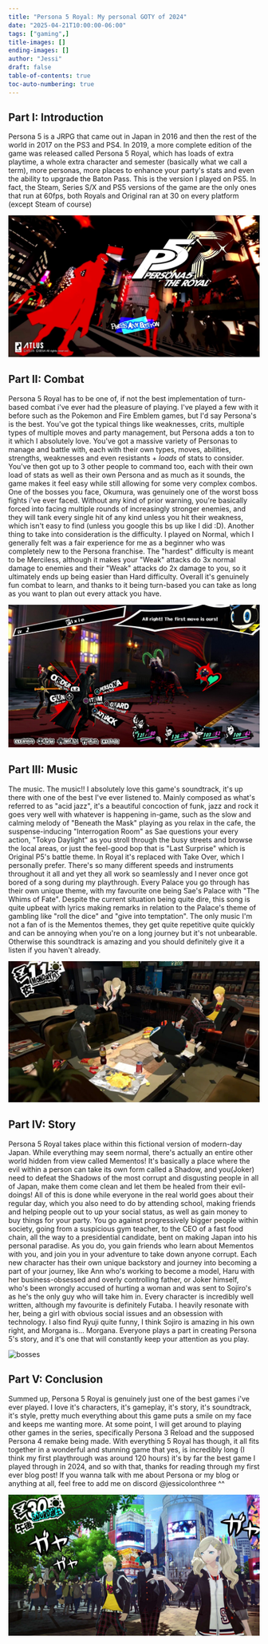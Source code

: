 ```yaml
---
title: "Persona 5 Royal: My personal GOTY of 2024"
date: "2025-04-21T10:00:00-06:00"
tags: ["gaming",]
title-images: []
ending-images: []
author: "Jessi"
draft: false
table-of-contents: true
toc-auto-numbering: true
---
```

## Part I: Introduction
Persona 5 is a JRPG that came out in Japan in 2016 and then the rest of the world in 2017 on the PS3 and PS4. In 2019, a more complete edition of the game was released called Persona 5 Royal, which has loads of extra playtime, a whole extra character and semester (basically what we call a term), more personas, more places to enhance your party's stats and even the ability to upgrade the Baton Pass. This is the version I played on PS5. In fact, the Steam, Series S/X and PS5 versions of the game are the only ones that run at 60fps, both Royals and Original ran at 30 on every platform (except Steam of course)

![title_screen](/persona_5/title.jpg)

## Part II: Combat
Persona 5 Royal has to be one of, if not the best implementation of turn-based combat i've ever had the pleasure of playing. I've played a few with it before such as the Pokemon and Fire Emblem games, but I'd say Persona's is the best. You've got the typical things like weaknesses, crits, multiple types of multiple moves and party management, but Persona adds a ton to it which I absolutely love. You've got a massive variety of Personas to manage and battle with, each with their own types, moves, abilities, strengths, weaknesses and even resistants + *loads* of stats to consider. You've then got up to 3 other people to command too, each with their own load of stats as well as their own Persona and as much as it sounds, the game makes it feel easy while still allowing for some very complex combos. One of the bosses you face, Okumura, was genuinely one of the worst boss fights i've ever faced. Without any kind of prior warning, you're basically forced into facing multiple rounds of increasingly stronger enemies, and they will tank every single hit of any kind unless you hit their weakness, which isn't easy to find (unless you google this bs up like I did :D). Another thing to take into consideration is the difficulty. I played on Normal, which I generally felt was a fair experience for me as a beginner who was completely new to the Persona franchise. The "hardest" difficulty is meant to be Merciless, although it makes your "Weak" attacks do 3x normal damage to enemies and their "Weak" attacks do 2x damage to you, so it ultimately ends up being easier than Hard difficulty. Overall it's genuinely fun combat to learn, and thanks to it being turn-based you can take as long as you want to plan out every attack you have.

![combat](/persona_5/combat.jpg)

## Part III: Music
The music. The music!! I absolutely love this game's soundtrack, it's up there with one of the best I've ever listened to. Mainly composed as what's referred to as "acid jazz", it's a beautiful concoction of funk, jazz and rock it goes very well with whatever is happening in-game, such as the slow and calming melody of "Beneath the Mask" playing as you relax in the cafe, the suspense-inducing "Interrogation Room" as Sae questions your every action, "Tokyo Daylight" as you stroll through the busy streets and browse the local areas, or just the feel-good bop that is "Last Surprise" which is Original P5's battle theme. In Royal it's replaced with Take Over, which I personally prefer. There's so many different speeds and instruments throughout it all and yet they all work so seamlessly and I never once got bored of a song during my playthrough. Every Palace you go through has their own unique theme, with my favourite one being Sae's Palace with "The Whims of Fate". Despite the current situation being quite dire, this song is quite upbeat with lyrics making remarks in relation to the Palace's theme of gambling like "roll the dice" and "give into temptation". The only music I'm not a fan of is the Mementos themes, they get quite repetitive quite quickly and can be annoying when you're on a long journey but it's not unbearable. Otherwise this soundtrack is amazing and you should definitely give it a listen if you haven't already.

![cafe](/persona_5/cafe.png)

## Part IV: Story
Persona 5 Royal takes place within this fictional version of modern-day Japan. While everything may seem normal, there's actually an entire other world hidden from view called Mementos! It's basically a place where the evil within a person can take its own form called a Shadow, and you(Joker) need to defeat the Shadows of the most corrupt and disgusting people in all of Japan, make them come clean and let them be healed from their evil-doings! All of this is done while everyone in the real world goes about their regular day, which you also need to do by attending school, making friends and helping people out to up your social status, as well as gain money to buy things for your party. You go against progressively bigger people within society, going from a suspicious gym teacher, to the CEO of a fast food chain, all the way to a presidential candidate, bent on making Japan into his personal paradise. As you do, you gain friends who learn about Mementos with you, and join you in your adventure to take down anyone corrupt. Each new character has their own unique backstory and journey into becoming a part of your journey, like Ann who's working to become a model, Haru with her business-obsessed and overly controlling father, or Joker himself, who's been wrongly accused of hurting a woman and was sent to Sojiro's as he's the only guy who will take him in. Every character is incredibly well written, although my favourite is definitely Futaba. I heavily resonate with her, being a girl with obvious social issues and an obsession with technology. I also find Ryuji quite funny, I think Sojiro is amazing in his own right, and Morgana is... Morgana. Everyone plays a part in creating Persona 5's story, and it's one that will constantly keep your attention as you play.

![bosses](/persona_5/bosses.jpg)

## Part V: Conclusion
Summed up, Persona 5 Royal is genuinely just one of the best games i've ever played. I love it's characters, it's gameplay, it's story, it's soundtrack, it's style, pretty much everything about this game puts a smile on my face and keeps me wanting more. At some point, I will get around to playing other games in the series, specifically Persona 3 Reload and the supposed Persona 4 remake being made. With everything 5 Royal has though, it all fits together in a wonderful and stunning game that yes, is incredibly long (I think my first playthrough was around 120 hours) it's by far the best game I played through in 2024, and so with that, thanks for reading through my first ever blog post! If you wanna talk with me about Persona or my blog or anything at all, feel free to add me on discord @jessicolonthree ^^

![friends](/persona_5/friends.jpg)
